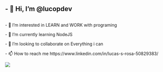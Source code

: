 <h2>- 👋 Hi, I’m <b>@lucopdev</b></h2>
<div style="display: inline-block">
<p>- 👀 I’m interested in LEARN and WORK with programing</p>
<p>- 🌱 I’m currently learning NodeJS</p>
<p>- 💞️ I’m looking to collaborate on Everything i can</p>
<p>- 📫 How to reach me https://www.linkedin.com/in/lucas-s-rosa-50829383/</p> 
</div>
<div style="display: inline-block" >
<img src="https://images.emojiterra.com/google/noto-emoji/v2.034/128px/1f468-1f4bb.png">
</div>

